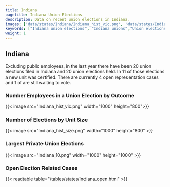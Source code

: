 ```yaml
---
title: Indiana
pagetitle: Indiana Union Elections
description: Data on recent union elections in Indiana.
images: ['data/states/Indiana/Indiana_hist_vic.png', 'data/states/Indiana/Indiana_hist_size.png', 'data/states/Indiana/Indiana_10.png']
keywords: ["Indiana union elections", "Indiana unions","Union elections"]
weight: 1
---
```

##  Indiana

Excluding public employees, in the last year there have been 20 union elections filed in Indiana and 20 union elections held. In 11 of those elections a new unit was certified. There are currently 4 open representation cases and 1 of are still waiting to vote.

### Number Employees in a Union Election by Outcome
{{< image src="Indiana_hist_vic.png" width="1000" height="800">}}

### Number of Elections by Unit Size
{{< image src="Indiana_hist_size.png" width="1000" height="800" >}}

### Largest Private Union Elections
{{< image src="Indiana_10.png" width="1000" height="1000"  >}}

### Open Election Related Cases
{{< readtable table="/tables/states/Indiana_open.html" >}}


